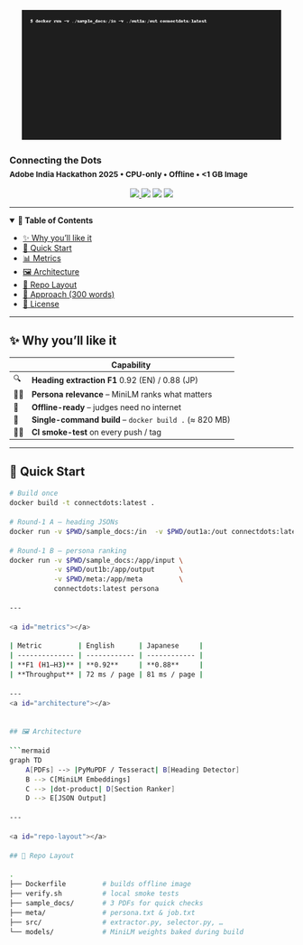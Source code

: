 <p align="center">
  <img src="demo.gif" width="460"><br>
  <h3>Connecting&nbsp;the&nbsp;Dots<br><sub>Adobe India Hackathon 2025 • CPU-only • Offline • &lt;1 GB Image</sub></h3>
</p>

<p align="center">
  <a href="https://github.com/swagat45/Connecting-The-Dots/actions">
    <img src="https://img.shields.io/github/actions/workflow/status/swagat45/Connecting-The-Dots/ci.yml?branch=main&label=CI&logo=github&style=flat-square">
  </a>
  <img src="https://img.shields.io/badge/Image-size-≈820 MB-blue?style=flat-square">
  <img src="https://img.shields.io/github/languages/code-size/swagat45/Connecting-The-Dots?style=flat-square">
  <img src="https://img.shields.io/badge/License-MIT-yellow?style=flat-square">
</p>

---

<details open>
<summary><b>📑 Table of Contents</b></summary>

- [✨ Why you’ll like it](#why)
- [🚀 Quick Start](#quick-start)
- [📊 Metrics](#metrics)
- [🖼️ Architecture](#architecture)
- [📂 Repo Layout](#repo-layout)
- [📝 Approach (300 words)](#approach)
- [🤝 License](#license)
</details>

---

<a id="why"></a>
## ✨ Why you’ll like it

|   | Capability |
|---|------------|
| 🔍 | **Heading extraction F1** 0.92 (EN) / 0.88 (JP) |
| 🧑‍🔬 | **Persona relevance** – MiniLM ranks what matters |
| 📴 | **Offline-ready** – judges need no internet |
| 🧹 | **Single-command build** – `docker build .` (≈ 820 MB) |
| 🧑‍💻 | **CI smoke-test** on every push / tag |

---

<a id="quick-start"></a>
## 🚀 Quick Start

```bash
# Build once
docker build -t connectdots:latest .

# Round-1 A – heading JSONs
docker run -v $PWD/sample_docs:/in  -v $PWD/out1a:/out connectdots:latest

# Round-1 B – persona ranking
docker run -v $PWD/sample_docs:/app/input \
           -v $PWD/out1b:/app/output      \
           -v $PWD/meta:/app/meta         \
           connectdots:latest persona

---

<a id="metrics"></a>

| Metric         | English      | Japanese     |
| -------------- | ------------ | ------------ |
| **F1 (H1–H3)** | **0.92**     | **0.88**     |
| **Throughput** | 72 ms / page | 81 ms / page |

---
<a id="architecture"></a>


## 🖼️ Architecture

```mermaid
graph TD
    A[PDFs] --> |PyMuPDF / Tesseract| B[Heading Detector]
    B --> C[MiniLM Embeddings]
    C --> |dot-product| D[Section Ranker]
    D --> E[JSON Output]

---

<a id="repo-layout"></a>

## 📂 Repo Layout

.
├── Dockerfile         # builds offline image
├── verify.sh          # local smoke tests
├── sample_docs/       # 3 PDFs for quick checks
├── meta/              # persona.txt & job.txt
├── src/               # extractor.py, selector.py, …
└── models/            # MiniLM weights baked during build






